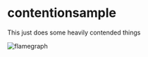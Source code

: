 # contentionsample

This just does some heavily contended things

![flamegraph](https://cdn.rawgit.com/bogdad/contentionsample/master/flamegraph.svg)
